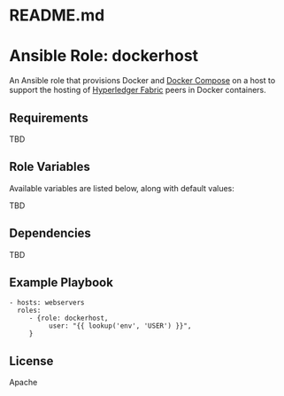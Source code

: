 # README.md
# Ansible Role: dockerhost

An Ansible role that provisions Docker and [Docker Compose](https://docs.docker.com/compose/) on a host to support the hosting of [Hyperledger Fabric](https://github.com/hyperledger/fabric) peers in Docker containers.

## Requirements

TBD

## Role Variables

Available variables are listed below, along with default values:

TBD

## Dependencies

TBD

## Example Playbook

    - hosts: webservers
      roles:
         - {role: dockerhost,
              user: "{{ lookup('env', 'USER') }}",
         }

## License

Apache